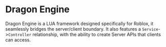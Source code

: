 # Dragon Engine
Dragon Engine is a LUA framework designed specifically for Roblox, it seamlessly bridges the server/client boundary.
It also features a `Service`->`Controller` relationship, with the ability to create Server APIs that clients can access.